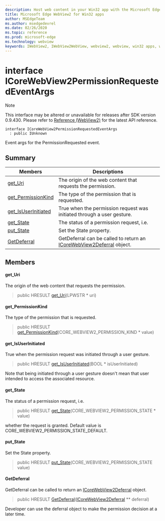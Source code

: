 ```yaml
---
description: Host web content in your Win32 app with the Microsoft Edge WebView2 control
title: Microsoft Edge WebView2 for Win32 apps
author: MSEdgeTeam
ms.author: msedgedevrel
ms.date: 02/26/2020
ms.topic: reference
ms.prod: microsoft-edge
ms.technology: webview
keywords: IWebView2, IWebView2WebView, webview2, webview, win32 apps, win32, edge, ICoreWebView2, ICoreWebView2Host, browser control, edge html
---
```


# interface ICoreWebView2PermissionRequestedEventArgs 

> [!NOTE]
> This interface may be altered or unavailable for releases after SDK version 0.9.430. Please refer to [Reference (WebView2)](../../../reference-webview2.md) for the latest API reference.

```
interface ICoreWebView2PermissionRequestedEventArgs
  : public IUnknown
```

Event args for the PermissionRequested event.

## Summary

 Members                        | Descriptions
--------------------------------|---------------------------------------------
[get_Uri](#get_uri) | The origin of the web content that requests the permission.
[get_PermissionKind](#get_permissionkind) | The type of the permission that is requested.
[get_IsUserInitiated](#get_isuserinitiated) | True when the permission request was initiated through a user gesture.
[get_State](#get_state) | The status of a permission request, i.e.
[put_State](#put_state) | Set the State property.
[GetDeferral](#getdeferral) | GetDeferral can be called to return an [ICoreWebView2Deferral](ICoreWebView2Deferral.md) object.

## Members

#### get_Uri 

The origin of the web content that requests the permission.

> public HRESULT [get_Uri](#get_uri)(LPWSTR * uri)

#### get_PermissionKind 

The type of the permission that is requested.

> public HRESULT [get_PermissionKind](#get_permissionkind)(CORE_WEBVIEW2_PERMISSION_KIND * value)

#### get_IsUserInitiated 

True when the permission request was initiated through a user gesture.

> public HRESULT [get_IsUserInitiated](#get_isuserinitiated)(BOOL * isUserInitiated)

Note that being initiated through a user gesture doesn't mean that user intended to access the associated resource.

#### get_State 

The status of a permission request, i.e.

> public HRESULT [get_State](#get_state)(CORE_WEBVIEW2_PERMISSION_STATE * value)

whether the request is granted. Default value is CORE_WEBVIEW2_PERMISSION_STATE_DEFAULT.

#### put_State 

Set the State property.

> public HRESULT [put_State](#put_state)(CORE_WEBVIEW2_PERMISSION_STATE value)

#### GetDeferral 

GetDeferral can be called to return an [ICoreWebView2Deferral](ICoreWebView2Deferral.md) object.

> public HRESULT [GetDeferral](#getdeferral)([ICoreWebView2Deferral](ICoreWebView2Deferral.md) ** deferral)

Developer can use the deferral object to make the permission decision at a later time.

